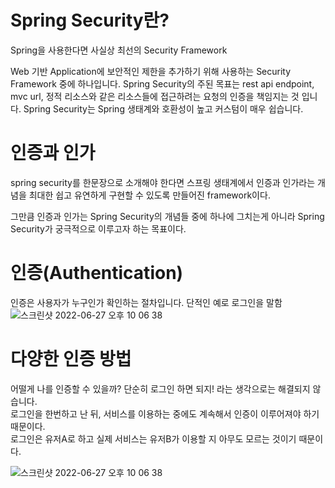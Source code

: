 # Spring Security란?
Spring을 사용한다면 사실상 최선의 Security Framework

Web 기반 Application에 보안적인 제한을 추가하기 위해 사용하는 Security Framework 중에 하나입니다.
Spring Security의 주된 목표는 rest api endpoint, mvc url, 정적 리소스와 같은 리소스들에 접근하려는 요청의 인증을 책임지는 것 입니다.
Spring Security는 Spring 생태계와 호환성이 높고 커스텀이 매우 쉽습니다.

# 인증과 인가

spring security를 한문장으로 소개해야 한다면
스프링 생태계에서 인증과 인가라는 개념을 최대한 쉽고 유연하게 구현할 수 있도록 만들어진 framework이다.

그만큼 인증과 인가는 Spring Security의 개념들 중에 하나에 그치는게 아니라 Spring Security가 궁극적으로 이루고자 하는 목표이다.

# 인증(Authentication)
인증은 사용자가 누구인가 확인하는 절차입니다.
단적인 예로 로그인을 말함
![스크린샷 2022-06-27 오후 10 06 38](https://user-images.githubusercontent.com/85658845/175948808-233b4457-7142-4e31-b805-bbd2466b1aec.png)

# 다양한 인증 방법
 어떨게 나를 인증할 수 있을까?
 단순히 로그인 하면 되지! 라는 생각으로는 해결되지 않습니다.   
 로그인을 한번하고 난 뒤, 서비스를 이용하는 중에도 계속해서 인증이 이루어져야 하기 때문이다.   
 로그인은 유저A로 하고 실제 서비스는 유저B가 이용할 지 아무도 모르는 것이기 때문이다.
 
![스크린샷 2022-06-27 오후 10 06 38](https://user-images.githubusercontent.com/85658845/175949161-561b2c86-317b-468e-81a2-c6135911835e.png)
